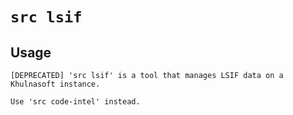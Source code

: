 # `src lsif`



## Usage

```
[DEPRECATED] 'src lsif' is a tool that manages LSIF data on a Khulnasoft instance.

Use 'src code-intel' instead.


```
	